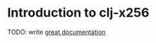 # Introduction to clj-x256

TODO: write [great documentation](http://jacobian.org/writing/great-documentation/what-to-write/)
